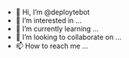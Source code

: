- 👋 Hi, I’m @deploytebot
- 👀 I’m interested in ...
- 🌱 I’m currently learning ...
- 💞️ I’m looking to collaborate on ...
- 📫 How to reach me ...

<!---
deploytebot/deploytebot is a ✨ special ✨ repository because its `README.md` (this file) appears on your GitHub profile.
You can click the Preview link to take a look at your changes.
--->

